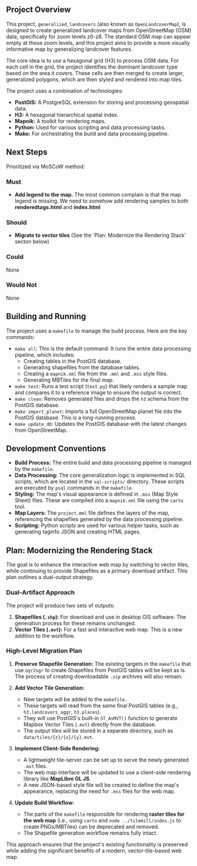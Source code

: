 ## Project Overview

This project, `generalized_landcovers` (also known as `OpenLandcoverMap`), is designed to create generalized landcover maps from OpenStreetMap (OSM) data, specifically for zoom levels z0-z8. The standard OSM map can appear empty at these zoom levels, and this project aims to provide a more visually informative map by generalizing landcover features.

The core idea is to use a hexagonal grid (H3) to process OSM data. For each cell in the grid, the project identifies the dominant landcover type based on the area it covers. These cells are then merged to create larger, generalized polygons, which are then styled and rendered into map tiles.

The project uses a combination of technologies:

*   **PostGIS:** A PostgreSQL extension for storing and processing geospatial data.
*   **H3:** A hexagonal hierarchical spatial index.
*   **Mapnik:** A toolkit for rendering maps.
*   **Python:** Used for various scripting and data processing tasks.
*   **Make:** For orchestrating the build and data processing pipeline.

## Next Steps

Prioritized via MoSCoW method:

### Must
*  **Add legend to the map.**  The most common complain is that the map legend is missing. We need to somehow add rendering samples to both **renderedtags.html** and  **index.html**

### Should
*  **Migrate to vector tiles** (See the 'Plan: Modernize the Rendering Stack' secton below)

### Could
None

### Would Not
None



## Building and Running

The project uses a `makefile` to manage the build process. Here are the key commands:

*   `make all`: This is the default command. It runs the entire data processing pipeline, which includes:
    *   Creating tables in the PostGIS database.
    *   Generating shapefiles from the database tables.
    *   Creating a `mapnik.xml` file from the `.mml` and `.mss` style files.
    *   Generating MBTiles for the final map.
*   `make test`: Runs a test script (`test.py`) that likely renders a sample map and compares it to a reference image to ensure the output is correct.
*   `make clean`: Removes generated files and drops the `h3` schema from the PostGIS database.
*   `make import_planet`: Imports a full OpenStreetMap planet file into the PostGIS database. This is a long-running process.
*   `make update_db`: Updates the PostGIS database with the latest changes from OpenStreetMap.

## Development Conventions

*   **Build Process:** The entire build and data processing pipeline is managed by the `makefile`.
*   **Data Processing:** The core generalization logic is implemented in SQL scripts, which are located in the `sql-scripts/` directory. These scripts are executed by `psql` commands in the `makefile`.
*   **Styling:** The map's visual appearance is defined in `.mss` (Map Style Sheet) files. These are compiled into a `mapnik.xml` file using the `carto` tool.
*   **Map Layers:** The `project.mml` file defines the layers of the map, referencing the shapefiles generated by the data processing pipeline.
*   **Scripting:** Python scripts are used for various helper tasks, such as generating taginfo JSON and creating HTML pages.

## Plan: Modernizing the Rendering Stack

The goal is to enhance the interactive web map by switching to vector tiles, while continuing to provide Shapefiles as a primary download artifact. This plan outlines a dual-output strategy.

### Dual-Artifact Approach

The project will produce two sets of outputs:
1.  **Shapefiles (`.shp`):** For download and use in desktop GIS software. The generation process for these remains unchanged.
2.  **Vector Tiles (`.mvt`):** For a fast and interactive web map. This is a new addition to the workflow.

### High-Level Migration Plan

1.  **Preserve Shapefile Generation:** The existing targets in the `makefile` that use `ogr2ogr` to create Shapefiles from PostGIS tables will be kept as is. The process of creating downloadable `.zip` archives will also remain.

2.  **Add Vector Tile Generation:**
    *   New targets will be added to the `makefile`.
    *   These targets will read from the same final PostGIS tables (e.g., `h3.landcovers_aggr`, `h3.places`).
    *   They will use PostGIS's built-in `ST_AsMVT()` function to generate Mapbox Vector Tiles (`.mvt`) directly from the database.
    *   The output tiles will be stored in a separate directory, such as `data/tiles/{z}/{x}/{y}.mvt`.

3.  **Implement Client-Side Rendering:**
    *   A lightweight tile-server can be set up to serve the newly generated `.mvt` files.
    *   The web map interface will be updated to use a client-side rendering library like **MapLibre GL JS**.
    *   A new JSON-based style file will be created to define the map's appearance, replacing the need for `.mss` files for the web map.

4.  **Update Build Workflow:**
    *   The parts of the `makefile` responsible for rendering **raster tiles for the web map** (i.e., using `carto` and `node ../tilemill/index.js` to create PNGs/MBTiles) can be deprecated and removed.
    *   The Shapefile generation workflow remains fully intact.

This approach ensures that the project's existing functionality is preserved while adding the significant benefits of a modern, vector-tile-based web map.